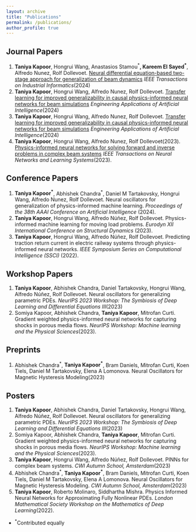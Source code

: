 ```yaml
---
layout: archive
title: "Publications"
permalink: /publications/
author_profile: true 
---
```


## Journal Papers
1. **Taniya Kapoor**, Hongrui Wang, Anastasios Stamou<sup>\*</sup>**, Kareem El Sayed<sup>\*</sup>**, Alfredo Nunez, Rolf Dollevoet. [Neural differential equation-based two-stage approach for generalization of beam dynamics](https://ieeexplore.ieee.org/stamp/stamp.jsp?tp=&arnumber=10799209) *IEEE Transactions on Industrial Informatics*(2024)
2. **Taniya Kapoor**, Hongrui Wang, Alfredo Nunez, Rolf Dollevoet. [Transfer learning for improved generalizability in causal physics-informed neural networks for beam simulations](https://www.sciencedirect.com/science/article/pii/S0952197624002434) *Engineering Applications of Artificial Intelligence*(2024)
1. **Taniya Kapoor**, Hongrui Wang, Alfredo Nunez, Rolf Dollevoet. [Transfer learning for improved generalizability in causal physics-informed neural networks for beam simulations](https://www.sciencedirect.com/science/article/pii/S0952197624002434) *Engineering Applications of Artificial Intelligence*(2024)
1. **Taniya Kapoor**, Hongrui Wang, Alfredo Nunez, Rolf Dollevoet(2023). [Physics-informed neural networks for solving forward and inverse problems in complex beam systems](https://ieeexplore.ieee.org/document/10255379) *IEEE Transactions on Neural Networks and Learning Systems*(2023).

## Conference Papers

1. **Taniya Kapoor<sup>\*</sup>**, Abhishek Chandra<sup>\*</sup>, Daniel M Tartakovsky, Hongrui Wang, Alfredo Nunez, Rolf Dollevoet. Neural oscillators for generalization of physics-informed machine learning. *Proceedings of the 38th AAAI Conference on Artificial Intelligence* (2024).
1. **Taniya Kapoor**, Hongrui Wang, Alfredo Núñez, Rolf Dollevoet. Physics-informed machine learning for moving load problems. *Eurodyn XII International Conference on Structural Dynamics* (2023).
1. **Taniya Kapoor**, Hongrui Wang, Alfredo Núñez, Rolf Dollevoet. Predicting traction return current in electric railway systems through physics-informed neural networks. *IEEE Symposium Series on Computational Intelligence (SSCI)* (2022).
   
## Workshop Papers
1. **Taniya Kapoor**, Abhishek Chandra, Daniel Tartakovsky, Hongrui Wang, Alfredo Núñez, Rolf Dollevoet. Neural oscillators for generalizing parametric PDEs. *NeurIPS 2023 Workshop: The Symbiosis of Deep Learning and Differential Equations III*(2023)
1. Somiya Kapoor, Abhishek Chandra, **Taniya Kapoor**, Mitrofan Curti. Gradient weighted physics-informed neural networks for capturing shocks in porous media flows. *NeurIPS Workshop: Machine learning and the Physical Sciences*(2023).
   
## Preprints
1. Abhishek Chandra<sup>\*</sup>, **Taniya Kapoor<sup>\*</sup>**, Bram Daniels, Mitrofan Curti, Koen Tiels, Daniel M Tartakovsky, Elena A Lomonova. Neural Oscillators for Magnetic Hysteresis Modeling(2023) 

## Posters
1. **Taniya Kapoor**, Abhishek Chandra, Daniel Tartakovsky, Hongrui Wang, Alfredo Núñez, Rolf Dollevoet. Neural oscillators for generalizing parametric PDEs. *NeurIPS 2023 Workshop: The Symbiosis of Deep Learning and Differential Equations III*(2023)
1. Somiya Kapoor, Abhishek Chandra, **Taniya Kapoor**, Mitrofan Curti. Gradient weighted physics-informed neural networks for capturing shocks in porous media flows. *NeurIPS Workshop: Machine learning and the Physical Sciences*(2023).
1. **Taniya Kapoor**, Hongrui Wang, Alfredo Núñez, Rolf Dollevoet. PINNs for complex beam systems. *CWI Autumn School, Amsterdam*(2023)
1. Abhishek Chandra<sup>\*</sup>, **Taniya Kapoor<sup>\*</sup>**, Bram Daniels, Mitrofan Curti, Koen Tiels, Daniel M Tartakovsky, Elena A Lomonova. Neural Oscillators for Magnetic Hysteresis Modeling. *CWI Autumn School, Amsterdam*(2023)  
1. **Taniya Kapoor**, Roberto Molinaro, Siddhartha Mishra. Physics Informed Neural Networks for Approximating Fully Nonlinear PDEs. *London Mathematical Society Workshop on the Mathematics of Deep Learning*(2022).
   
- <sup>\*</sup>Contributed equally

